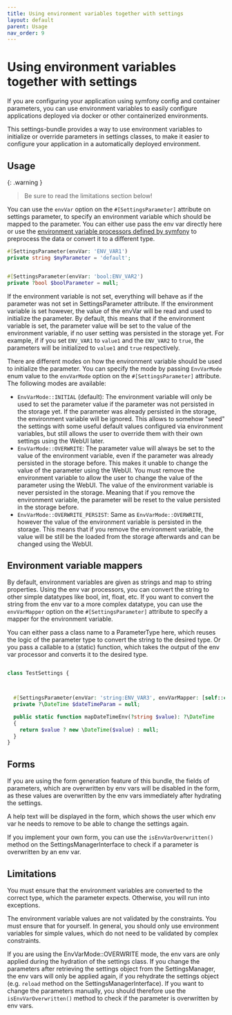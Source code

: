 ```yaml
---
title: Using environment variables together with settings
layout: default
parent: Usage
nav_order: 9
---
```


# Using environment variables together with settings

If you are configuring your application using symfony config and container parameters, you can use environment variables
to easily configure applications deployed via docker or other containerized environments.

This settings-bundle provides a way to use environment variables to initialize or override parameters in settings classes,
to make it easier to configure your application in a automatically deployed environment.

## Usage

{: .warning }
> Be sure to read the limitations section below!

You can use the `envVar` option on the `#[SettingsParameter]` attribute on settings parameter, to specify an environment
variable which should be mapped to the parameter. You can either use pass the env var directly here or use the [environment
variable processors defined by symfony](https://symfony.com/doc/current/configuration/env_var_processors.html) to preprocess
the data or convert it to a different type.

```php
#[SettingsParameter(envVar: 'ENV_VAR1')
private string $myParameter = 'default';


#[SettingsParameter(envVar: 'bool:ENV_VAR2')
private ?bool $boolParameter = null;
```

If the environment variable is not set, everything will behave as if the parameter was not set in SettingsParameter attribute.
If the environment variable is set however, the value of the envVar will be read and used to initialize the parameter.
By default, this means that if the environment variable is set, the parameter value will be set to the value of the environment
variable, if no user setting was persisted in the storage yet. For example, if if you set `ENV_VAR1` to `value1` and the
`ENV_VAR2` to `true`, the parameters will be initialized to `value1` and `true` respectively.

There are different modes on how the environment variable should be used to initialize the parameter. You can specify the
mode by passing `EnvVarMode` enum value to the  `envVarMode` option on the `#[SettingsParameter]` attribute. 
The following modes are available:

* `EnvVarMode::INITIAL` (default): The environment variable will only be used to set the parameter value if the parameter
 was not persisted in the storage yet. If the parameter was already persisted in the storage, the environment variable will
 be ignored. This allows to somehow "seed" the settings with some useful default values configured via environment variables,
 but still allows the user to override them with their own settings using the WebUI later.
* `EnvVarMode::OVERWRITE`: The parameter value will always be set to the value of the environment variable, even if the parameter
 was already persisted in the storage before. This makes it unable to change the value of the parameter using the WebUI. You must
 remove the environment variable to allow the user to change the value of the parameter using the WebUI. The value of the environment
 variable is never persisted in the storage. Meaning that if you remove the environment variable, the parameter will be reset to the
 value persisted in the storage before.
* `EnvVarMode::OVERWRITE_PERSIST`: Same as `EnvVarMode::OVERWRITE`, however the value of the environment variable is persisted in the
  storage. This means that if you remove the environment variable, the value will be still be the loaded from the storage afterwards
  and can be changed using the WebUI.

## Environment variable mappers

By default, environment variables are given as strings and map to string properties. Using the env var processors, you can
convert the string to other simple datatypes like bool, int, float, etc. If you want to convert the string from the env
var to a more complex datatype, you can use the `envVarMapper` option on the `#[SettingsParameter]` attribute to specify
a mapper for the environment variable.

You can either pass a class name to a ParameterType here, which reuses the logic of the parameter type to convert the
string to the desired type. Or you pass a callable to a (static) function, which takes the output of the env var processor
and converts it to the desired type.

```php

class TestSettings {



  #[SettingsParameter(envVar: 'string:ENV_VAR3', envVarMapper: [self::class, 'mapDateTimeEnv'])
  private ?\DateTime $dateTimeParam = null;

  public static function mapDateTimeEnv(?string $value): ?\DateTime
  {
    return $value ? new \DateTime($value) : null;
  }
}

```

## Forms

If you are using the form generation feature of this bundle, the fields of parameters, which are overwritten by env vars
will be disabled in the form, as these values are overwritten by the env vars immediately after hydrating the settings.

A help text will be displayed in the form, which shows the user which env var he needs to remove to be able to change the
settings again.

If you implement your own form, you can use the  `isEnvVarOverwritten()` method on the SettingsManagerInterface to check
if a parameter is overwritten by an env var.

## Limitations

You must ensure that the environment variables are converted to the correct type, which the parameter expects. Otherwise,
you will run into exceptions.

The environment variable values are not validated by the constraints. You must ensure that for yourself. In general, you
should only use environment variables for simple values, which do not need to be validated by complex constraints.

If you are using the EnvVarMode::OVERWRITE mode, the env vars are only applied during the hydration of the settings class.
If you change the parameters after retrieving the settings object from the SettingsManager, the env vars will only be applied
again, if you rehydrate the settings object (e.g. `reload` method on the SettingsManagerInterface). If you want to change
the  parameters manually, you should therefore use the `isEnvVarOverwritten()` method to check if the parameter is 
overwritten by env vars.


